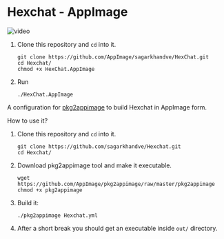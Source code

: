 # Hexchat - AppImage

![video](https://user-images.githubusercontent.com/90393971/133887800-86401b28-a889-4bc2-8ef7-3e8e25f02888.png)

1. Clone this repository and `cd` into it.
   ```shell
   git clone https://github.com/AppImage/sagarkhandve/HexChat.git
   cd Hexchat/
   chmod +x HexChat.AppImage
   ```
2. Run

   ```shell
   ./HexChat.AppImage
   ```

A configuration for [pkg2appimage](https://github.com/AppImage/pkg2appimage) to build Hexchat in AppImage form.

How to use it?

1. Clone this repository and `cd` into it.
    ```shell
    git clone https://github.com/sagarkhandve/Hexchat.git
    cd Hexchat/
    ```
2. Download pkg2appimage tool and make it executable.
   ```shell
   wget https://github.com/AppImage/pkg2appimage/raw/master/pkg2appimage
   chmod +x pkg2appimage
   ```
3. Build it:

   ```shell
   ./pkg2appimage Hexchat.yml
   ```

4. After a short break you should get an executable inside `out/` directory.

